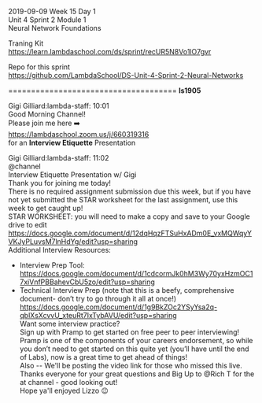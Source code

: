 2019-09-09 Week 15 Day 1  
Unit 4 Sprint 2 Module 1  
Neural Network Foundations   



Traning Kit   
https://learn.lambdaschool.com/ds/sprint/recUR5N8Vo1lO7gvr   

Repo for this sprint  
https://github.com/LambdaSchool/DS-Unit-4-Sprint-2-Neural-Networks  

=====================================
**ls1905**   

Gigi Gilliard:lambda-staff: 10:01  
Good Morning Channel!  
Please join me here :arrow_right:    
https://lambdaschool.zoom.us/j/660319316  
for an **Interview Etiquette** Presentation   

Gigi Gilliard:lambda-staff: 11:02   
@channel  
Interview Etiquette Presentation w/ Gigi  
Thank you for joining me today!  
There is no required assignment submission due this week, but if you have not yet submitted the STAR worksheet for the last assignment, use this week to get caught up!  
STAR WORKSHEET: you will need to make a copy and save to your Google drive to edit   
https://docs.google.com/document/d/12dqHqzFTSuHxADm0E_vxMQWqyYVKJyPLuvsM7lnHdYg/edit?usp=sharing  
Additional Interview Resources:  
- Interview Prep Tool: https://docs.google.com/document/d/1cdcormJk0hM3Wy70yxHzmOC17xiVnfPBBahevCbU5zo/edit?usp=sharing  
- Technical Interview Prep (note that this is a beefy, comprehensive document- don’t try to go through it all at once!)   https://docs.google.com/document/d/1g9BkZOc2YSyYsa2q-qblXsXcvvU_xteuRt7IxTybAVU/edit?usp=sharing  
Want some interview practice?  
Sign up with Pramp to get started on free peer to peer interviewing! Pramp is one of the components of your careers endorsement, so while you don’t need to get started on this quite yet (you’ll have until the end of Labs), now is a great time to get ahead of things!   
Also -- We'll be posting the video link for those who missed this live.  Thanks everyone for your great questions and Big Up to @Rich T for the at channel - good looking out!   
Hope ya'll enjoyed Lizzo :wink:  
  
